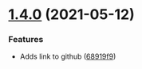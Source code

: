 # [1.4.0](https://github.com/jorisnoo/noordermeer.ch/compare/1.3.2...1.4.0) (2021-05-12)


### Features

* Adds link to github ([68919f9](https://github.com/jorisnoo/noordermeer.ch/commit/68919f9fdd216e5d2927896b2f15c1eb5bc1545c))
